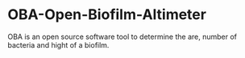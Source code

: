 # OBA-Open-Biofilm-Altimeter
OBA is an open source software tool to determine the are, number of bacteria and hight of a biofilm.
